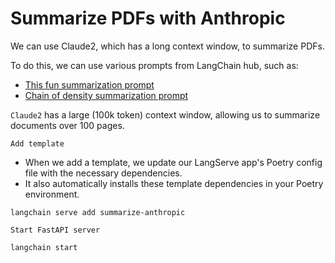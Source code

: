 # Summarize PDFs with Anthropic

We can use Claude2, which has a long context window, to summarize PDFs.

To do this, we can use various prompts from LangChain hub, such as:

* [This fun summarization prompt](https://smith.langchain.com/hub/hwchase17/anthropic-paper-qa)
* [Chain of density summarization prompt](https://smith.langchain.com/hub/lawwu/chain_of_density)

`Claude2` has a large (100k token) context window, allowing us to summarize documents over 100 pages.

`Add template`

* When we add a template, we update our LangServe app's Poetry config file with the necessary dependencies.
* It also automatically installs these template dependencies in your Poetry environment.
```
langchain serve add summarize-anthropic
```

`Start FastAPI server`
```
langchain start
```